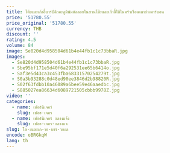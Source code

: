 ```yaml
---
title: โต๊ะและเก้าอี้บาร์บีคิวอะลูมินัมอัลลอยในสวนโต๊ะและเก้าอี้ใช้ในครัวเรือนเตาย่างคาร์บอน
price: '51780.55'
price_original: '51780.55'
currency: THB
discount: ''
rating: 4.5
volume: 84
image: Se820d4d958504d61b4e44fb1c1c73bbaR.jpg
images:
  - Se820d4d958504d61b4e44fb1c1c73bbaR.jpg
  - Sbe95bf171e5d40f6a292531ee65b6414o.jpg
  - Saf3e5d43ca3c453fba68331570254279t.jpg
  - S0a3b93288c0d48ed90ee3846d2b98820R.jpg
  - S02f63fdbb10a46089a6bee59e46aaedbc.jpg
  - S885027ea86634d6089721505cbbb9978Z.jpg
video: ''
categories:
  - name: เฟอร์นิเจอร์
    slug: เฟอร-เจอร
  - name: เฟอร์นิเจอร์ กลางแจ้ง
    slug: เฟอร-เจอร-กลางแจ
slug: โต-ะและเก-าอ-บาร-วอะล
encode: oBRGkqW
lang: th
---
```

  